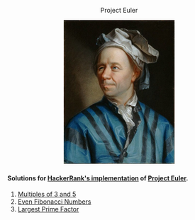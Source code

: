 <p align="center">Project Euler</p>

<p align="center">
	<img src="Leonhard_Euler.jpg" width="250">
</p>

#### Solutions for [HackerRank's implementation](https://www.hackerrank.com/contests/projecteuler/challenges) of [Project Euler](https://projecteuler.net).

1. [Multiples of 3 and 5](/solutions/001_multiples_of_3_and_5.py)
2. [Even Fibonacci Numbers](/solutions/002_even_fibonacci_numbers.py)
3. [Largest Prime Factor](/solutions/003_largest_prime_factor.py)
